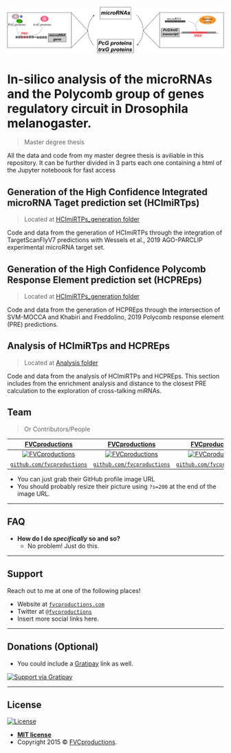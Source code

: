 <a href="http://fvcproductions.com"><img src="https://github.com/JacoboSolorzano/TFM/blob/master/misc/circuito.png" title="FVCproductions" alt="FVCproductions"></a>


# In-silico analysis of the microRNAs and the Polycomb group of genes regulatory circuit in Drosophila melanogaster.

> Master degree thesis

All the data and code from my master degree thesis is aviliable in this repository. It can be further divided in 3 parts
each one containing a html of the Jupyter noteboook for fast access


## Generation of the High Confidence Integrated microRNA Taget prediction set (HCImiRTps)
> Located at [HCImiRTPs_generation folder](https://github.com/JacoboSolorzano/TFM/tree/master/HCImiRTps_generation "Title")

Code and data from the generation of HCImiRTPs through the integration of TargetScanFlyV7 predictions with Wessels et al., 2019 AGO-PARCLIP experimental microRNA target set.



## Generation of the High Confidence Polycomb Response Element prediction set (HCPREps)
> Located at [HCImiRTPs_generation folder](https://github.com/JacoboSolorzano/TFM/tree/master/HCPREps_generation "Title")

Code and data from the generation of HCPREps  through the intersection of SVM-MOCCA and Khabiri and Freddolino, 2019 Polycomb response element (PRE) predictions.


## Analysis of HCImiRTps and HCPREps
> Located at [Analysis folder](https://github.com/JacoboSolorzano/TFM/tree/master/Analysis "Title")

Code and data from the analysis of HCImiRTPs and HCPREps. This section includes from the enrichment analysis and distance to the closest PRE calculation to the exploration of cross-talking miRNAs.

## Team

> Or Contributors/People

| <a href="http://fvcproductions.com" target="_blank">**FVCproductions**</a> | <a href="http://fvcproductions.com" target="_blank">**FVCproductions**</a> | <a href="http://fvcproductions.com" target="_blank">**FVCproductions**</a> |
| :---: |:---:| :---:|
| [![FVCproductions](https://avatars1.githubusercontent.com/u/4284691?v=3&s=200)](http://fvcproductions.com)    | [![FVCproductions](https://avatars1.githubusercontent.com/u/4284691?v=3&s=200)](http://fvcproductions.com) | [![FVCproductions](https://avatars1.githubusercontent.com/u/4284691?v=3&s=200)](http://fvcproductions.com)  |
| <a href="http://github.com/fvcproductions" target="_blank">`github.com/fvcproductions`</a> | <a href="http://github.com/fvcproductions" target="_blank">`github.com/fvcproductions`</a> | <a href="http://github.com/fvcproductions" target="_blank">`github.com/fvcproductions`</a> |

- You can just grab their GitHub profile image URL
- You should probably resize their picture using `?s=200` at the end of the image URL.

---

## FAQ

- **How do I do *specifically* so and so?**
    - No problem! Just do this.

---

## Support

Reach out to me at one of the following places!

- Website at <a href="http://fvcproductions.com" target="_blank">`fvcproductions.com`</a>
- Twitter at <a href="http://twitter.com/fvcproductions" target="_blank">`@fvcproductions`</a>
- Insert more social links here.

---

## Donations (Optional)

- You could include a <a href="https://cdn.rawgit.com/gratipay/gratipay-badge/2.3.0/dist/gratipay.png" target="_blank">Gratipay</a> link as well.

[![Support via Gratipay](https://cdn.rawgit.com/gratipay/gratipay-badge/2.3.0/dist/gratipay.png)](https://gratipay.com/fvcproductions/)


---

## License

[![License](http://img.shields.io/:license-mit-blue.svg?style=flat-square)](http://badges.mit-license.org)

- **[MIT license](http://opensource.org/licenses/mit-license.php)**
- Copyright 2015 © <a href="http://fvcproductions.com" target="_blank">FVCproductions</a>.
